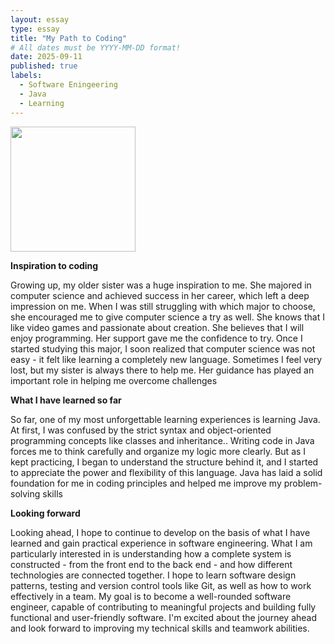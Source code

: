 ```yaml
---
layout: essay
type: essay
title: "My Path to Coding"
# All dates must be YYYY-MM-DD format!
date: 2025-09-11
published: true
labels:
  - Software Eningeering
  - Java
  - Learning
---
```


<img width="200px" class="rounded float-start pe-4" src=".img/computer-program-coding-screen_53876-138060.avif.">

**Inspiration to coding**

Growing up, my older sister was a huge inspiration to me. She majored in computer science and achieved success in her career, which left a deep impression on me. When I was still struggling with which major to choose, she encouraged me to give computer science a try as well. She knows that I like video games and passionate about creation. She believes that I will enjoy programming. Her support gave me the confidence to try. Once I started studying this major, I soon realized that computer science was not easy - it felt like learning a completely new language. Sometimes I feel very lost, but my sister is always there to help me. Her guidance has played an important role in helping me overcome challenges

**What I have learned so far**

So far, one of my most unforgettable learning experiences is learning Java. At first, I was confused by the strict syntax and object-oriented programming concepts like classes and inheritance.. Writing code in Java forces me to think carefully and organize my logic more clearly. But as I kept practicing, I began to understand the structure behind it, and I started to appreciate the power and flexibility of this language. Java has laid a solid foundation for me in coding principles and helped me improve my problem-solving skills

**Looking forward**

Looking ahead, I hope to continue to develop on the basis of what I have learned and gain practical experience in software engineering. What I am particularly interested in is understanding how a complete system is constructed - from the front end to the back end - and how different technologies are connected together. I hope to learn software design patterns, testing and version control tools like Git, as well as how to work effectively in a team. My goal is to become a well-rounded software engineer, capable of contributing to meaningful projects and building fully functional and user-friendly software. I'm excited about the journey ahead and look forward to improving my technical skills and teamwork abilities.
